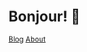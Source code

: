 # Bonjour! 👋

[Blog](https://github.com/Microunivercity/Microunivercity/edit/master/blog.md) [About](https://github.com/Microunivercity/Microunivercity/edit/master/about.md)

<!--
**Microunivercity/Microunivercity** is a ✨ _special_ ✨ repository because its `README.md` (this file) appears on your GitHub profile.

Here are some ideas to get you started:

- 🔭 I’m currently working on ...
- 🌱 I’m currently learning ...
- 👯 I’m looking to collaborate on ...
- 🤔 I’m looking for help with ...
- 💬 Ask me about ...
- 📫 How to reach me: ...
- 😄 Pronouns: ...
- ⚡ Fun fact: ...
-->
